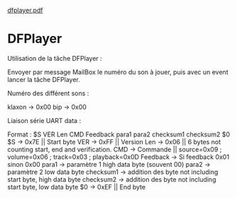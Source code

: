 [dfplayer.pdf](https://github.com/IT2R2-2021/DFplayer/files/6170751/dfplayer.pdf)
# DFPlayer

Utilisation de la tâche DFPlayer :

Envoyer par message MailBox le numéro du son à jouer, puis avec un event lancer la tâche DFPlayer.

Numéro des différent sons :

klaxon -> 0x00
bip    -> 0x00

Liaison série UART data :

Format : $S VER Len CMD Feedback para1 para2 checksum1 checksum2 $0
$S -> 0x7E  || Start byte
VER -> 0xFF || Version
Len -> 0x06 || 6 bytes not counting start, end and verification.
CMD -> Commande || source=0x09 ; volume=0x06 ; track=0x03 ; playback=0x0D
Feedback -> Si feedback 0x01 sinon 0x00
para1 -> paramètre 1 high data byte (souvent 00)
para2 -> paramètre 2 low data byte 
checksum1 -> addition des byte not including start byte, high data byte
checksum2 -> addition des byte not including start byte, low data byte
$0 -> 0xEF || End byte
